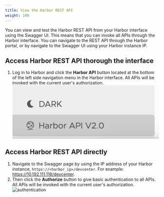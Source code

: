 ```yaml
---
title: View the Harbor REST API
weight: 100
---
```


You can view and test the Harbor REST API from your Harbor interface using the Swagger UI. This means that you can invoke all APIs through the Harbor interface. You can navigate to the REST API through the Harbor portal, or by navigate to the Swagger UI using your Harbor instance IP.

## Access Harbor REST API thorough the interface

 1. Log in to Harbor and click the **Harbor API** button located at the bottom of the left side navigation menu in the Harbor interface. All APIs will be invoked with the current user's authorization.                         
![navigation bar](../../img/api-explorer-btn.png)


## Access Harbor REST API directly

1. Navigate to the Swagger page by using the IP address of your Harbor instance, `https://<harbor_ip>/devcenter`. For example: https://10.192.111.118/devcenter.
1. Then click the **Authorize** button to give basic authentication to all APIs. All APIs will be invoked with the current user's authorization.
![authentication](../../img/authorize.png)
